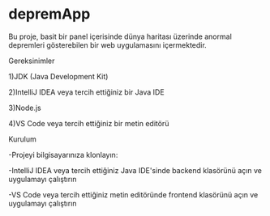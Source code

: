 # depremApp

Bu proje, basit bir panel içerisinde dünya haritası üzerinde anormal depremleri gösterebilen bir web uygulamasını içermektedir.

Gereksinimler

1)JDK (Java Development Kit)

2)IntelliJ IDEA veya tercih ettiğiniz bir Java IDE

3)Node.js

4)VS Code veya tercih ettiğiniz bir metin editörü

Kurulum

-Projeyi bilgisayarınıza klonlayın:

-IntelliJ IDEA veya tercih ettiğiniz Java IDE'sinde backend klasörünü açın ve uygulamayı çalıştırın

-VS Code veya tercih ettiğiniz metin editöründe frontend klasörünü açın ve uygulamayı çalıştırın

